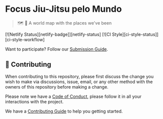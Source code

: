 [contributing]: CONTRIBUTING.md
[code_of_conduct]: CODE_OF_CONDUCT.md
[license]: LICENSE.txt

# Focus Jiu-Jitsu pelo Mundo

> :world_map: :martial_arts_uniform: A world map with the places we've been

[![Netlify Status][netlify-badge]][netlify-status]
[![CI Style][ci-style-status]][ci-style-workflow]

Want to participate? Follow our [Submission Guide](HOWTO.md).

## 🤝 Contributing

When contributing to this repository, please first discuss the change you wish
to make via discussions, issue, email, or any other method with the owners of
this repository before making a change.

Please note we have a [Code of Conduct](CODE_OF_CONDUCT.md), please follow it
in all your interactions with the project.

We have a [Contributing Guide][contributing] to help you getting started.
